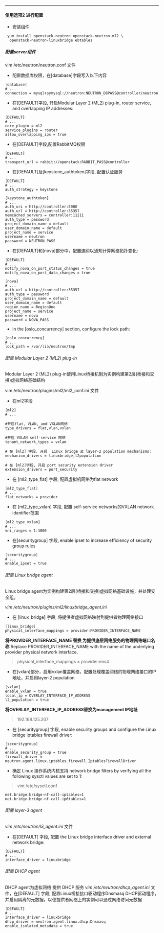 ***

#### 使用选项2 进行配置
* 安装组件

```
 yum install openstack-neutron openstack-neutron-ml2 \
  openstack-neutron-linuxbridge ebtables
```

##### 配置server组件
vim /etc/neutron/neutron.conf 文件

  * 配置数据库权限，在[database]字段写入以下内容

```
[database]
# ...
connection = mysql+pymysql://neutron:NEUTRON_DBPASS@controller/neutron

```
* 在[DEFAULT]字段, 开启Modular Layer 2 (ML2) plug-in, router service, and overlapping IP addresses:

```
[DEFAULT]
# ...
core_plugin = ml2
service_plugins = router
allow_overlapping_ips = true

```
* 在[DEFAULT]字段,配置RabbitMQ权限

```
[DEFAULT]
# ...
transport_url = rabbit://openstack:RABBIT_PASS@controller
```

* 在[DEFAULT]及[keystone_authtoken]字段, 配置认证服务

```
[DEFAULT]
# ...
auth_strategy = keystone

[keystone_authtoken]
# ...
auth_uri = http://controller:5000
auth_url = http://controller:35357
memcached_servers = controller:11211
auth_type = password
project_domain_name = default
user_domain_name = default
project_name = service
username = neutron
password = NEUTRON_PASS
```

* 在[DEFAULT]和[nova]部分中，配置连网以通知计算网络拓扑变化:

```
[DEFAULT]
# ...
notify_nova_on_port_status_changes = true
notify_nova_on_port_data_changes = true

[nova]
# ...
auth_url = http://controller:35357
auth_type = password
project_domain_name = default
user_domain_name = default
region_name = RegionOne
project_name = service
username = nova
password = NOVA_PASS
```

* In the [oslo_concurrency] section, configure the lock path:

```
[oslo_concurrency]
# ...
lock_path = /var/lib/neutron/tmp
```

###### 配置 Modular Layer 2 (ML2) plug-in

 Modular Layer 2 (ML2) plug-in使用Linux桥接机制为实例构建第2层(桥接和交换)虚拟网络基础结构

vim /etc/neutron/plugins/ml2/ml2_conf.ini 文件

* 在ml2字段

```
[ml2]
# ...

#开启flat, VLAN, and VXLAN网络
type_drivers = flat,vlan,vxlan

#开启 VXLAN self-service 网络
tenant_network_types = vxlan

# 在 [ml2] 字段, 开启  Linux bridge 及 layer-2 population mechanisms:
mechanism_drivers = linuxbridge,l2population

# 在 [ml2]字段, 开启 port security extension driver
extension_drivers = port_security
```

* 在 [ml2_type_flat] 字段, 配置虚拟机网络为flat network
```
[ml2_type_flat]
# ...
flat_networks = provider
```
* 在 [ml2_type_vxlan] 字段, 配置 self-service networks的VXLAN network identifier范围
```
[ml2_type_vxlan]
# ...
vni_ranges = 1:1000
```
* 在[securitygroup] 字段, enable ipset to increase efficiency of security group rules
```
[securitygroup]
# ...
enable_ipset = true
```

###### 配置 Linux bridge agent

Linux bridge agent为实例构建第2层(桥接和交换)虚拟网络基础设施，并处理安全组。

*vim /etc/neutron/plugins/ml2/linuxbridge_agent.ini*

* 在 [linux_bridge] 字段, 将提供者虚拟网络映射到提供者物理网络接口
```
[linux_bridge]
physical_interface_mappings = provider:PROVIDER_INTERFACE_NAME

```
 **将PROVIDER_INTERFACE_NAME 替换  为提供底层网络服务的物理网络端口名称**
Replace PROVIDER_INTERFACE_NAME with the name of the underlying provider physical network interface.

> physical_interface_mappings = provider:ens4

* 在[vxlan]部分，启用vxlan覆盖网络，配置处理覆盖网络的物理网络接口的IP地址，并启用layer-2 population

```
[vxlan]
enable_vxlan = true
local_ip = OVERLAY_INTERFACE_IP_ADDRESS
l2_population = true
```
**将OVERLAY_INTERFACE_IP_ADDRESS替换为management IP地址**
>192.168.125.207

* 在 [securitygroup] 字段, enable security groups and configure the Linux bridge iptables firewall driver:
```
[securitygroup]
# ...
enable_security_group = true
firewall_driver = neutron.agent.linux.iptables_firewall.IptablesFirewallDriver
```
* 确定  Linux 操作系统内核支持 network bridge filters by verifying all the following sysctl values are set to 1:

>vim /etc/sysctl.conf

```
net.bridge.bridge-nf-call-iptables=1
net.bridge.bridge-nf-call-ip6tables=1
```
###### 配置 layer-3 agent

*vim /etc/neutron/l3_agent.ini* 文件
* 在[DEFAULT] 字段, 配置 the Linux bridge interface driver and external network bridge:

```
[DEFAULT]
# ...
interface_driver = linuxbridge
```

###### 配置 DHCP agent

 DHCP agent为虚拟网络 提供 DHCP 服务
 *vim  /etc/neutron/dhcp_agent.ini* 文件，在[DEFAULT] 字段, 配置Linux桥接接口驱动程序Dnsmasq DHCP驱动程序，并启用隔离的元数据，以便提供者网络上的实例可以通过网络访问元数据
 ```
 [DEFAULT]
# ...
interface_driver = linuxbridge
dhcp_driver = neutron.agent.linux.dhcp.Dnsmasq
enable_isolated_metadata = true
 ```
